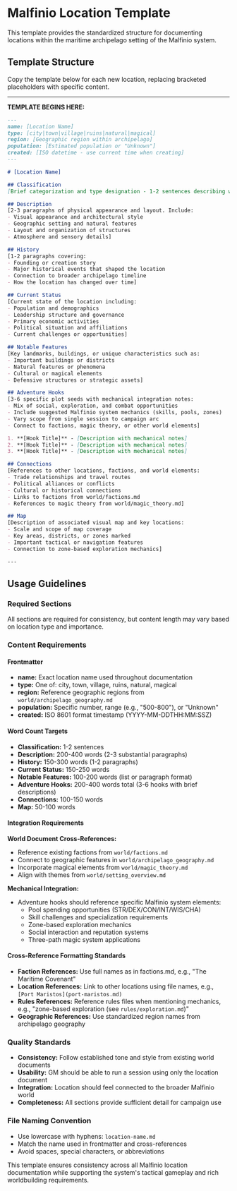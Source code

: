 # Malfinio Location Template

This template provides the standardized structure for documenting locations within the maritime archipelago setting of the Malfinio system.

## Template Structure

Copy the template below for each new location, replacing bracketed placeholders with specific content.

---

**TEMPLATE BEGINS HERE:**

```markdown
---
name: [Location Name]
type: [city|town|village|ruins|natural|magical]
region: [Geographic region within archipelago]
population: [Estimated population or "Unknown"]
created: [ISO datetime - use current time when creating]
---

# [Location Name]

## Classification
[Brief categorization and type designation - 1-2 sentences describing what kind of place this is and its primary function]

## Description
[2-3 paragraphs of physical appearance and layout. Include:
- Visual appearance and architectural style
- Geographic setting and natural features
- Layout and organization of structures
- Atmosphere and sensory details]

## History
[1-2 paragraphs covering:
- Founding or creation story
- Major historical events that shaped the location
- Connection to broader archipelago timeline
- How the location has changed over time]

## Current Status
[Current state of the location including:
- Population and demographics
- Leadership structure and governance
- Primary economic activities
- Political situation and affiliations
- Current challenges or opportunities]

## Notable Features
[Key landmarks, buildings, or unique characteristics such as:
- Important buildings or districts
- Natural features or phenomena
- Cultural or magical elements
- Defensive structures or strategic assets]

## Adventure Hooks
[3-6 specific plot seeds with mechanical integration notes:
- Mix of social, exploration, and combat opportunities
- Include suggested Malfinio system mechanics (skills, pools, zones)
- Vary scope from single session to campaign arc
- Connect to factions, magic theory, or other world elements]

1. **[Hook Title]** - [Description with mechanical notes]
2. **[Hook Title]** - [Description with mechanical notes]
3. **[Hook Title]** - [Description with mechanical notes]

## Connections
[References to other locations, factions, and world elements:
- Trade relationships and travel routes
- Political alliances or conflicts
- Cultural or historical connections
- Links to factions from world/factions.md
- References to magic theory from world/magic_theory.md]

## Map
[Description of associated visual map and key locations:
- Scale and scope of map coverage
- Key areas, districts, or zones marked
- Important tactical or navigation features
- Connection to zone-based exploration mechanics]

---
```

## Usage Guidelines

### Required Sections
All sections are required for consistency, but content length may vary based on location type and importance.

### Content Requirements

#### Frontmatter
- **name:** Exact location name used throughout documentation
- **type:** One of: city, town, village, ruins, natural, magical
- **region:** Reference geographic regions from `world/archipelago_geography.md`  
- **population:** Specific number, range (e.g., "500-800"), or "Unknown"
- **created:** ISO 8601 format timestamp (YYYY-MM-DDTHH:MM:SSZ)

#### Word Count Targets
- **Classification:** 1-2 sentences
- **Description:** 200-400 words (2-3 substantial paragraphs)
- **History:** 150-300 words (1-2 paragraphs)
- **Current Status:** 150-250 words
- **Notable Features:** 100-200 words (list or paragraph format)
- **Adventure Hooks:** 200-400 words total (3-6 hooks with brief descriptions)
- **Connections:** 100-150 words
- **Map:** 50-100 words

#### Integration Requirements

**World Document Cross-References:**
- Reference existing factions from `world/factions.md`
- Connect to geographic features in `world/archipelago_geography.md`
- Incorporate magical elements from `world/magic_theory.md`
- Align with themes from `world/setting_overview.md`

**Mechanical Integration:**
- Adventure hooks should reference specific Malfinio system elements:
  - Pool spending opportunities (STR/DEX/CON/INT/WIS/CHA)
  - Skill challenges and specialization requirements
  - Zone-based exploration mechanics
  - Social interaction and reputation systems
  - Three-path magic system applications

#### Cross-Reference Formatting Standards
- **Faction References:** Use full names as in factions.md, e.g., "The Maritime Covenant"
- **Location References:** Link to other locations using file names, e.g., `[Port Maristos](port-maristos.md)`
- **Rules References:** Reference rules files when mentioning mechanics, e.g., "zone-based exploration (see `rules/exploration.md`)"
- **Geographic References:** Use standardized region names from archipelago geography

### Quality Standards
- **Consistency:** Follow established tone and style from existing world documents
- **Usability:** GM should be able to run a session using only the location document
- **Integration:** Location should feel connected to the broader Malfinio world
- **Completeness:** All sections provide sufficient detail for campaign use

### File Naming Convention
- Use lowercase with hyphens: `location-name.md`
- Match the name used in frontmatter and cross-references
- Avoid spaces, special characters, or abbreviations

This template ensures consistency across all Malfinio location documentation while supporting the system's tactical gameplay and rich worldbuilding requirements.
